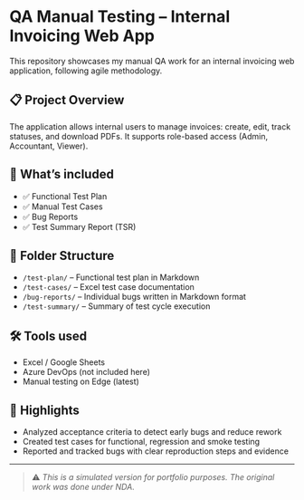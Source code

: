 # QA Manual Testing – Internal Invoicing Web App

This repository showcases my manual QA work for an internal invoicing web application, following agile methodology.

## 📋 Project Overview
The application allows internal users to manage invoices: create, edit, track statuses, and download PDFs. It supports role-based access (Admin, Accountant, Viewer).

## 🧪 What’s included

- ✅ Functional Test Plan
- ✅ Manual Test Cases
- ✅ Bug Reports
- ✅ Test Summary Report (TSR)

## 📁 Folder Structure

- `/test-plan/` – Functional test plan in Markdown
- `/test-cases/` – Excel test case documentation
- `/bug-reports/` – Individual bugs written in Markdown format
- `/test-summary/` – Summary of test cycle execution

## 🛠 Tools used

- Excel / Google Sheets
- Azure DevOps (not included here)
- Manual testing on Edge (latest)

## 🚀 Highlights

- Analyzed acceptance criteria to detect early bugs and reduce rework
- Created test cases for functional, regression and smoke testing
- Reported and tracked bugs with clear reproduction steps and evidence

---

> ⚠️ *This is a simulated version for portfolio purposes. The original work was done under NDA.*
